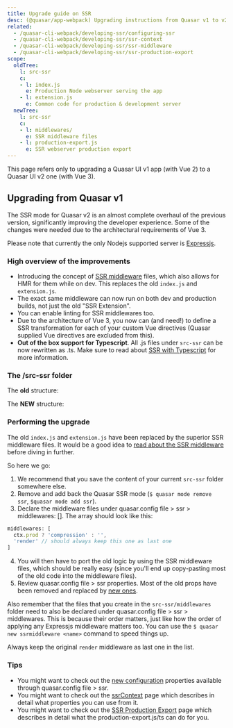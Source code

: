 ```yaml
---
title: Upgrade guide on SSR
desc: (@quasar/app-webpack) Upgrading instructions from Quasar v1 to v2 when dealing with SSR.
related:
  - /quasar-cli-webpack/developing-ssr/configuring-ssr
  - /quasar-cli-webpack/developing-ssr/ssr-context
  - /quasar-cli-webpack/developing-ssr/ssr-middleware
  - /quasar-cli-webpack/developing-ssr/ssr-production-export
scope:
  oldTree:
    l: src-ssr
    c:
    - l: index.js
      e: Production Node webserver serving the app
    - l: extension.js
      e: Common code for production & development server
  newTree:
    l: src-ssr
    c:
    - l: middlewares/
      e: SSR middleware files
    - l: production-export.js
      e: SSR webserver production export
---
```


This page refers only to upgrading a Quasar UI v1 app (with Vue 2) to a Quasar UI v2 one (with Vue 3).
## Upgrading from Quasar v1

The SSR mode for Quasar v2 is an almost complete overhaul of the previous version, significantly improving the developer experience. Some of the changes were needed due to the architectural requirements of Vue 3.

Please note that currently the only Nodejs supported server is [Expressjs](https://expressjs.com/).

### High overview of the improvements

* Introducing the concept of [SSR middleware](/quasar-cli-webpack/developing-ssr/ssr-middleware) files, which also allows for HMR for them while on dev. This replaces the old `index.js` and `extension.js`.
* The exact same middleware can now run on both dev and production builds, not just the old "SSR Extension".
* You can enable linting for SSR middlewares too.
* Due to the architecture of Vue 3, you now can (and need!) to define a SSR transformation for each of your custom Vue directives (Quasar supplied Vue directives are excluded from this).
* **Out of the box support for Typescript**. All .js files under `src-ssr` can be now rewritten as .ts. Make sure to read about [SSR with Typescript](/quasar-cli-webpack/developing-ssr/ssr-with-typescript) for more information.

### The /src-ssr folder

The **old** structure:

<doc-tree :def="scope.oldTree" />

The **NEW** structure:

<doc-tree :def="scope.newTree" />

### Performing the upgrade

The old `index.js` and `extension.js` have been replaced by the superior SSR middleware files. It would be a good idea to [read about the SSR middleware](/quasar-cli-webpack/developing-ssr/ssr-middleware) before diving in further.

So here we go:
1. We recommend that you save the content of your current `src-ssr` folder somewhere else.
2. Remove and add back the Quasar SSR mode (`$ quasar mode remove ssr`, `$quasar mode add ssr`).
3. Declare the middleware files under quasar.config file > ssr > middlewares: []. The array should look like this:
  ```js
  middlewares: [
    ctx.prod ? 'compression' : '',
    'render' // should always keep this one as last one
  ]
  ```
4. You will then have to port the old logic by using the SSR middleware files, which should be really easy (since you'll end up copy-pasting most of the old code into the middleware files).
5. Review quasar.config file > ssr properties. Most of the old props have been removed and replaced by [new ones](/quasar-cli-webpack/developing-ssr/configuring-ssr#quasar-config-js).

Also remember that the files that you create in the `src-ssr/middlewares` folder need to also be declared under quasar.config file > ssr > middlewares. This is because their order matters, just like how the order of applying any Expressjs middleware matters too. You can use the `$ quasar new ssrmiddleware <name>` command to speed things up.

Always keep the original `render` middleware as last one in the list.

### Tips

* You might want to check out the [new configuration](/quasar-cli-webpack/developing-ssr/configuring-ssr) properties available through quasar.config file > ssr.
* You might want to check out the [ssrContext](/quasar-cli-webpack/developing-ssr/ssr-context) page which describes in detail what properties you can use from it.
* You might want to check out the [SSR Production Export](/quasar-cli-webpack/developing-ssr/ssr-production-export) page which describes in detail what the production-export.js/ts can do for you.

